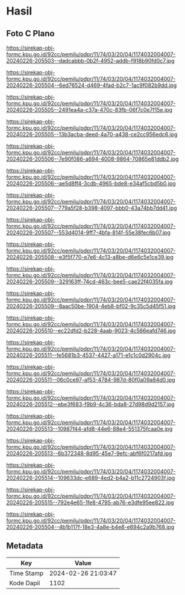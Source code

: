 # Hasil

## Foto C Plano

https://sirekap-obj-formc.kpu.go.id/92cc/pemilu/pdpr/11/74/03/20/04/1174032004007-20240226-205503--dadcabbb-0b2f-4952-addb-f918b90fd0c7.jpg

https://sirekap-obj-formc.kpu.go.id/92cc/pemilu/pdpr/11/74/03/20/04/1174032004007-20240226-205504--6ed76524-d469-4fad-b2c7-1ac9f082b9dd.jpg

https://sirekap-obj-formc.kpu.go.id/92cc/pemilu/pdpr/11/74/03/20/04/1174032004007-20240226-205505--2491ea4a-c37a-470c-83fb-06f7c0e7f15e.jpg

https://sirekap-obj-formc.kpu.go.id/92cc/pemilu/pdpr/11/74/03/20/04/1174032004007-20240226-205505--13b3acba-deed-4a70-a438-ce2cc956edc6.jpg

https://sirekap-obj-formc.kpu.go.id/92cc/pemilu/pdpr/11/74/03/20/04/1174032004007-20240226-205506--7e90f086-a694-4008-9864-70865e81ddb2.jpg

https://sirekap-obj-formc.kpu.go.id/92cc/pemilu/pdpr/11/74/03/20/04/1174032004007-20240226-205506--ae5d8ff4-3cdb-4965-bde8-e34af5cbd5b0.jpg

https://sirekap-obj-formc.kpu.go.id/92cc/pemilu/pdpr/11/74/03/20/04/1174032004007-20240226-205507--779a5f28-b398-4097-bbb0-43a74bb7dd41.jpg

https://sirekap-obj-formc.kpu.go.id/92cc/pemilu/pdpr/11/74/03/20/04/1174032004007-20240226-205507--553d4014-9ff7-4bfa-814f-55e38fec6b07.jpg

https://sirekap-obj-formc.kpu.go.id/92cc/pemilu/pdpr/11/74/03/20/04/1174032004007-20240226-205508--e3f5f770-e7e6-4c13-a8be-d6e6c5e1ce39.jpg

https://sirekap-obj-formc.kpu.go.id/92cc/pemilu/pdpr/11/74/03/20/04/1174032004007-20240226-205509--329163ff-74cd-463c-bee5-cae22f4035fa.jpg

https://sirekap-obj-formc.kpu.go.id/92cc/pemilu/pdpr/11/74/03/20/04/1174032004007-20240226-205509--8aac50be-1904-4eb8-bf02-9c35c5d45f51.jpg

https://sirekap-obj-formc.kpu.go.id/92cc/pemilu/pdpr/11/74/03/20/04/1174032004007-20240226-205510--ec22dfd2-b228-4aab-9023-4c566eafd746.jpg

https://sirekap-obj-formc.kpu.go.id/92cc/pemilu/pdpr/11/74/03/20/04/1174032004007-20240226-205511--fe5681b3-4537-4427-a171-e1c1c0d2904c.jpg

https://sirekap-obj-formc.kpu.go.id/92cc/pemilu/pdpr/11/74/03/20/04/1174032004007-20240226-205511--06c0ce97-af53-4784-987d-80f0a09a84d0.jpg

https://sirekap-obj-formc.kpu.go.id/92cc/pemilu/pdpr/11/74/03/20/04/1174032004007-20240226-205512--ebe3f683-f9b9-4c36-bda8-27d98d9d2157.jpg

https://sirekap-obj-formc.kpu.go.id/92cc/pemilu/pdpr/11/74/03/20/04/1174032004007-20240226-205513--10987f44-afd8-44e6-88e4-551375fcaa0e.jpg

https://sirekap-obj-formc.kpu.go.id/92cc/pemilu/pdpr/11/74/03/20/04/1174032004007-20240226-205513--6b372348-8d95-45e7-9efc-abf6f0217afd.jpg

https://sirekap-obj-formc.kpu.go.id/92cc/pemilu/pdpr/11/74/03/20/04/1174032004007-20240226-205514--109633dc-e689-4ed2-b4a2-b11c2724903f.jpg

https://sirekap-obj-formc.kpu.go.id/92cc/pemilu/pdpr/11/74/03/20/04/1174032004007-20240226-205515--792e4e65-1fe8-4795-ab76-e3dfe95ee822.jpg

https://sirekap-obj-formc.kpu.go.id/92cc/pemilu/pdpr/11/74/03/20/04/1174032004007-20240226-205504--4b1b117f-18e3-4a8e-b4e8-e694c2a9b768.jpg


## Metadata

| Key        | Value               |
| ---------- | ------------------- |
| Time Stamp | 2024-02-26 21:03:47 |
| Kode Dapil | 1102                |



